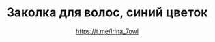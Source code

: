 ---
title: Заколка для волос, синий цветок
description: Заколка для волос, шпилька
author: https://t.me/Irina_7owl
cost: 1500₸
---
